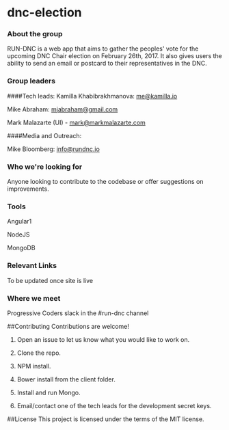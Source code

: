 # dnc-election


### About the group
RUN-DNC is a web app that aims to gather the peoples' vote for the upcoming DNC Chair election on February 26th, 2017. It also gives users the ability to send an email or postcard to their representatives in the DNC.

### Group leaders
####Tech leads:
Kamilla Khabibrakhmanova: me@kamilla.io

Mike Abraham: mjabraham@gmail.com

Mark Malazarte (UI) - mark@markmalazarte.com

####Media and Outreach:

Mike Bloomberg: info@rundnc.io

### Who we're looking for
Anyone looking to contribute to the codebase or offer suggestions on improvements.

### Tools
Angular1

NodeJS

MongoDB

### Relevant Links
To be updated once site is live

### Where we meet
Progressive Coders slack in the #run-dnc channel

##Contributing
Contributions are welcome!

1. Open an issue to let us know what you would like to work on.

2. Clone the repo.

3. NPM install.

4. Bower install from the client folder.

4. Install and run Mongo.

5. Email/contact one of the tech leads for the development secret keys.

##License
This project is licensed under the terms of the MIT license.
